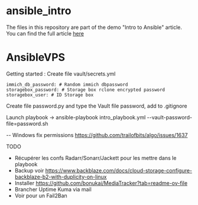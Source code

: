 # ansible_intro
The files in this repository are part of the demo "Intro to Ansible" article. You can find the full article [here](https://spacelift.io/blog/ansible-tutorial)
# AnsibleVPS

Getting started :
Create file vault/secrets.yml 
```
immich_db_password: # Random immich dbpassword
storagebox_password: # Storage box rclone encrypted password
storagebox_user: # ID Storage box
```
Create file password.py and type the Vault file password, add to .gitignore

Launch playbook -> ansible-playbook intro_playbook.yml --vault-password-file=password.sh

-- Windows fix permissions https://github.com/trailofbits/algo/issues/1637

TODO

- Récupérer les confs Radarr/Sonarr/Jackett pour les mettre dans le playbook
- Backup voir https://www.backblaze.com/docs/cloud-storage-configure-backblaze-b2-with-duplicity-on-linux
- Installer https://github.com/bonukai/MediaTracker?tab=readme-ov-file 
- Brancher Uptime Kuma via mail
- Voir pour un Fail2Ban
